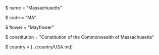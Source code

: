 $ name = "Massachusetts"

$ code = "MA"

$ flower = "Mayflower"

$ constitution = "Constitution of the Commonwealth of Massachusetts"

$ country = [../country/USA.md]
